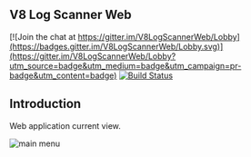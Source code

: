 ## V8 Log Scanner Web

[![Join the chat at https://gitter.im/V8LogScannerWeb/Lobby](https://badges.gitter.im/V8LogScannerWeb/Lobby.svg)](https://gitter.im/V8LogScannerWeb/Lobby?utm_source=badge&utm_medium=badge&utm_campaign=pr-badge&utm_content=badge)
[![Build Status](https://travis-ci.org/ripreal/V8LogScannerWeb.svg?branch=master)](https://travis-ci.org/ripreal/V8LogScannerWeb)

## Introduction
Web application current view.

![main menu](http://infostart.ru/upload/iblock/87b/87b248c308818cef8c12ff814050268b.png)
